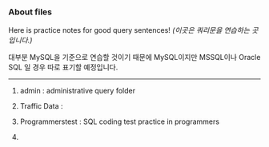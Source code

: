 
### About files

Here is practice notes for good query sentences! _(이곳은 쿼리문을 연습하는 곳입니다.)_

대부분 MySQL을 기준으로 연습할 것이기 때문에 MySQL이지만 MSSQL이나 Oracle SQL 일 경우 따로 표기할 예정입니다.

---

1. admin : administrative query folder

2. Traffic Data : 

3. Programmerstest : SQL coding test practice in programmers 

4. 
